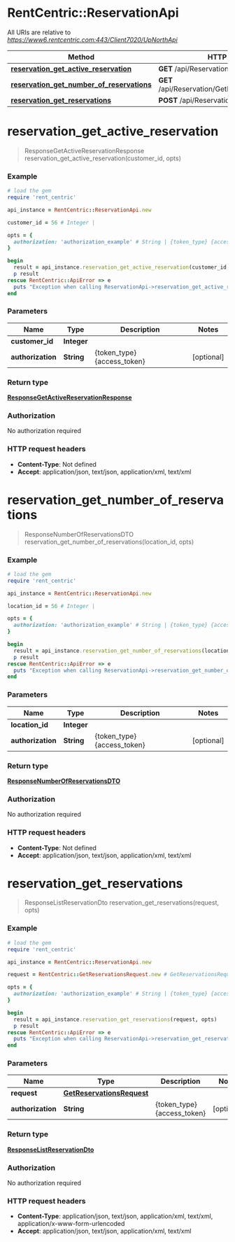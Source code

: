 # RentCentric::ReservationApi

All URIs are relative to *https://www6.rentcentric.com:443/Client7020/UpNorthApi*

Method | HTTP request | Description
------------- | ------------- | -------------
[**reservation_get_active_reservation**](ReservationApi.md#reservation_get_active_reservation) | **GET** /api/Reservation/GetActiveReservation | 
[**reservation_get_number_of_reservations**](ReservationApi.md#reservation_get_number_of_reservations) | **GET** /api/Reservation/GetNumberOfReservations | 
[**reservation_get_reservations**](ReservationApi.md#reservation_get_reservations) | **POST** /api/Reservation/GetReservations | 


# **reservation_get_active_reservation**
> ResponseGetActiveReservationResponse reservation_get_active_reservation(customer_id, opts)



### Example
```ruby
# load the gem
require 'rent_centric'

api_instance = RentCentric::ReservationApi.new

customer_id = 56 # Integer | 

opts = { 
  authorization: 'authorization_example' # String | {token_type} {access_token}
}

begin
  result = api_instance.reservation_get_active_reservation(customer_id, opts)
  p result
rescue RentCentric::ApiError => e
  puts "Exception when calling ReservationApi->reservation_get_active_reservation: #{e}"
end
```

### Parameters

Name | Type | Description  | Notes
------------- | ------------- | ------------- | -------------
 **customer_id** | **Integer**|  | 
 **authorization** | **String**| {token_type} {access_token} | [optional] 

### Return type

[**ResponseGetActiveReservationResponse**](ResponseGetActiveReservationResponse.md)

### Authorization

No authorization required

### HTTP request headers

 - **Content-Type**: Not defined
 - **Accept**: application/json, text/json, application/xml, text/xml



# **reservation_get_number_of_reservations**
> ResponseNumberOfReservationsDTO reservation_get_number_of_reservations(location_id, opts)



### Example
```ruby
# load the gem
require 'rent_centric'

api_instance = RentCentric::ReservationApi.new

location_id = 56 # Integer | 

opts = { 
  authorization: 'authorization_example' # String | {token_type} {access_token}
}

begin
  result = api_instance.reservation_get_number_of_reservations(location_id, opts)
  p result
rescue RentCentric::ApiError => e
  puts "Exception when calling ReservationApi->reservation_get_number_of_reservations: #{e}"
end
```

### Parameters

Name | Type | Description  | Notes
------------- | ------------- | ------------- | -------------
 **location_id** | **Integer**|  | 
 **authorization** | **String**| {token_type} {access_token} | [optional] 

### Return type

[**ResponseNumberOfReservationsDTO**](ResponseNumberOfReservationsDTO.md)

### Authorization

No authorization required

### HTTP request headers

 - **Content-Type**: Not defined
 - **Accept**: application/json, text/json, application/xml, text/xml



# **reservation_get_reservations**
> ResponseListReservationDto reservation_get_reservations(request, opts)



### Example
```ruby
# load the gem
require 'rent_centric'

api_instance = RentCentric::ReservationApi.new

request = RentCentric::GetReservationsRequest.new # GetReservationsRequest | 

opts = { 
  authorization: 'authorization_example' # String | {token_type} {access_token}
}

begin
  result = api_instance.reservation_get_reservations(request, opts)
  p result
rescue RentCentric::ApiError => e
  puts "Exception when calling ReservationApi->reservation_get_reservations: #{e}"
end
```

### Parameters

Name | Type | Description  | Notes
------------- | ------------- | ------------- | -------------
 **request** | [**GetReservationsRequest**](GetReservationsRequest.md)|  | 
 **authorization** | **String**| {token_type} {access_token} | [optional] 

### Return type

[**ResponseListReservationDto**](ResponseListReservationDto.md)

### Authorization

No authorization required

### HTTP request headers

 - **Content-Type**: application/json, text/json, application/xml, text/xml, application/x-www-form-urlencoded
 - **Accept**: application/json, text/json, application/xml, text/xml



